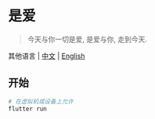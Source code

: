 # 是爱

> 今天与你一切是爱, 是爱与你, 走到今天.

其他语言 | [中文](./README.zh-CN.md) | [English](./README.md)


## 开始

```bash
# 在虚拟机或设备上允许
flutter run
```
